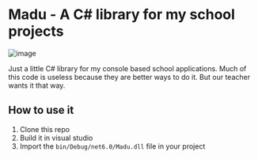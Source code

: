 # Madu - A C# library for my school projects
![image](https://github.com/Madu-de/CS-Madu-Library/assets/85842735/f6f47d82-986f-45cd-9f3a-71fd3b9a58a4)

Just a little C# library for my console based school applications.
Much of this code is useless because they are better ways to do it. But our teacher wants it that way.

## How to use it
1. Clone this repo
2. Build it in visual studio
3. Import the <code>bin/Debug/net6.0/Madu.dll</code> file in your project
